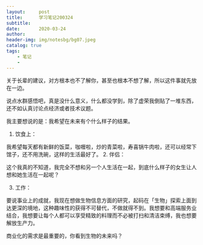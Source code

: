 ```yaml
---
layout:     post
title:      学习笔记200324
subtitle:   
date:       2020-03-24
author:     
header-img: img/notesbg/bg07.jpeg
catalog: true
tags:
    - 笔记
    - 
---
```

关于长辈的建议，对方根本也不了解你，甚至也根本不想了解，所以这件事就先放在一边。

说点水群感悟吧，真是没什么意义，什么都没学到，除了虚荣我倒贴了一堆东西，还不如认真讨论点经济或者技术议题。

我主要想说的是：我希望在未来有个什么样子的结果。
1. 饮食上：

我希望每天都有新鲜的饭菜，咖喱啦，炒的青菜啦，寿喜锅牛肉啦，还可以经常下馆子，还不用洗碗，这样的生活最好了。
2. 伴侣：

这个我真的不知道，我完全不想和另一个人生活在一起，到底什么样子的女生让人想和她生活在一起呢？

3. 工作：

要说事业上的成就，我现在想做生物信息方面的研究，起码在「生物」探索上面到达更深的境地，这种趣味性的获得不可替代，不做就得不到。我想要和高端服务业结合，我想要让每个人都可以享受精致的料理而不必被打扫和清洁束缚，我也想要解放生产力。

商业化的需求是最重要的，你看到生物的未来吗？
